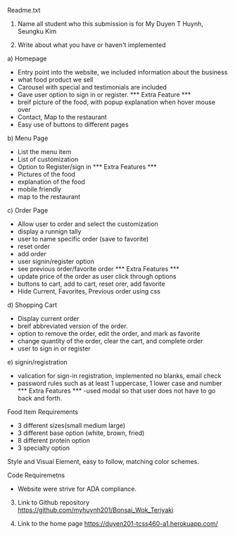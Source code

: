 Readme.txt

1. Name all student who this submission is for
My Duyen T Huynh, Seungku Kim

2. Write about what you have or haven't implemented

a) Homepage 
- Entry point into the website, we included information about the business
- what food product we sell
- Carousel with special and testimonials are included
- Gave user option to sign in or register. 
*** Extra Feature ***
- breif picture of the food, with popup explanation when hover mouse over
- Contact, Map to the restaurant
- Easy use of buttons to different pages

b) Menu Page
- List the menu item
- List of customization
- Option to Register/sign in
*** Extra Features ***
- Pictures of the food
- explanation of the food
- mobile friendly
- map to the restaurant

c) Order Page
- Allow user to order and select the customization
- display a runnign tally
- user to name specific order (save to favorite)
- reset order
- add order
- user signin/register option
- see previous order/favorite order
*** Extra Features ***
- update price of the order as user click through options
- buttons to cart, add to cart, reset orer, add favorite
- Hide Current, Favorites, Previous order using css

d) Shopping Cart
- Display current order
- breif abbreviated version of the order.
- option to remove the order, edit the order, and mark as favorite
- change quantity of the order, clear the cart, and complete order
- user to sign in or register

e) signin/registration
- valication for sign-in registration, implemented no blanks, email check
- password rules such as at least 1 uppercase, 1 lower case and number
*** Extra Features ***
-used modal so that user does not have to go back and forth.

Food Item Requirements
- 3 different sizes(small medium large)
- 3 different base option (white, brown, fried)
- 8 different protein option 
- 3 specialty option 

Style and Visual Element, easy to follow, matching color schemes.

Code Requiremetns
- Website were strive for ADA compliance.

3. Link to Github repository
https://github.com/myhuynh201/Bonsai_Wok_Teriyaki

4. Link to the home page
https://duyen201-tcss460-a1.herokuapp.com/

